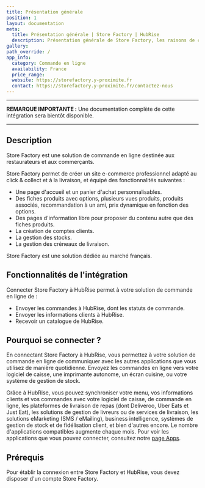 ```yaml
---
title: Présentation générale
position: 1
layout: documentation
meta:
  title: Présentation générale | Store Factory | HubRise
  description: Présentation générale de Store Factory, les raisons de connecter votre solution de commande en ligne à HubRise et fonctionnalités de l'intégration avec HubRise.
gallery:
path_override: /
app_info:
  category: Commande en ligne
  availability: France
  price_range:
  website: https://storefactory.y-proximite.fr
  contact: https://storefactory.y-proximite.fr/contactez-nous
---
```


---

**REMARQUE IMPORTANTE :** Une documentation complète de cette intégration sera bientôt disponible.

---

## Description

Store Factory est une solution de commande en ligne destinée aux restaurateurs et aux commerçants.

Store Factory permet de créer un site e-commerce professionnel adapté au click & collect et à la livraison, et équipé des fonctionnalités suivantes :

- Une page d'accueil et un panier d'achat personnalisables.
- Des fiches produits avec options, plusieurs vues produits, produits associés, recommandation à un ami, prix dynamique en fonction des options.
- Des pages d'information libre pour proposer du contenu autre que des fiches produits.
- La création de comptes clients.
- La gestion des stocks.
- La gestion des créneaux de livraison.

Store Factory est une solution dédiée au marché français.

## Fonctionnalités de l'intégration

Connecter Store Factory à HubRise permet à votre solution de commande en ligne de :

- Envoyer les commandes à HubRise, dont les statuts de commande.
- Envoyer les informations clients à HubRise.
- Recevoir un catalogue de HubRise.

## Pourquoi se connecter ?

En connectant Store Factory à HubRise, vous permettez à votre solution de commande en ligne de communiquer avec les autres applications que vous utilisez de manière quotidienne. Envoyez les commandes en ligne vers votre logiciel de caisse, une imprimante autonome, un écran cuisine, ou votre système de gestion de stock.

Grâce à HubRise, vous pouvez synchroniser votre menu, vos informations clients et vos commandes avec votre logiciel de caisse, de commande en ligne, les plateformes de livraison de repas (dont Deliveroo, Uber Eats et Just Eat), les solutions de gestion de livreurs ou de services de livraison, les solutions eMarketing (SMS / eMailing), business intelligence, systèmes de gestion de stock et de fidélisation client, et bien d'autres encore. Le nombre d'applications compatibles augmente chaque mois. Pour voir les applications que vous pouvez connecter, consultez notre [page Apps](/apps).

## Prérequis

Pour établir la connexion entre Store Factory et HubRise, vous devez disposer d'un compte Store Factory.
